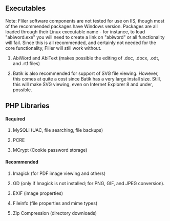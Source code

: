 ## Executables ##
Note: Fliler software components are not tested for use on IIS, though most of the recommended packages have Windows version. Packages are all loaded through their Linux executable name - for instance, to load "abiword.exe" you will need to create a link on "abiword" or all functionality will fail. Since this is all recommended, and certainly not needed for the core functionality, Fliler will still work without.

1. AbiWord and AbiText (makes possible the editing of .doc, .docx, .odt, and .rtf files)

2. Batik is also recommended for support of SVG file viewing. However, this comes at quite a cost since Batik has a very large install size. Still, this will make SVG viewing, even on Internet Explorer 8 and under, possible.

## PHP Libraries ##
#### Required ####
1. MySQLi (UAC, file searching, file backups)

2. PCRE

3. MCrypt (Cookie password storage)

#### Recommended ####
1. Imagick (for PDF image viewing and others)

2. GD (only if Imagick is not installed; for PNG, GIF, and JPEG conversion).

3. EXIF (image properties)

4. Fileinfo (file properties and mime types)

5. Zip Compression (directory downloads)
